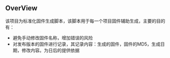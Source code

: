 ## OverView

该项目为标准化固件生成脚本，该脚本用于每一个项目固件辅助生成，主要的目的有：

* 避免手动修改固件名称，增加错误的风险
* 对发布版本的固件进行记录，其记录内容：生成的固件，固件的MD5，生成日期，修改内容。为日后的提供依据